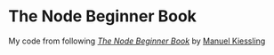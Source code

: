 # The Node Beginner Book

My code from following [*The Node Beginner Book*](https://www.nodebeginner.org/) by [Manuel Kiessling](http://manuel.kiessling.net/)